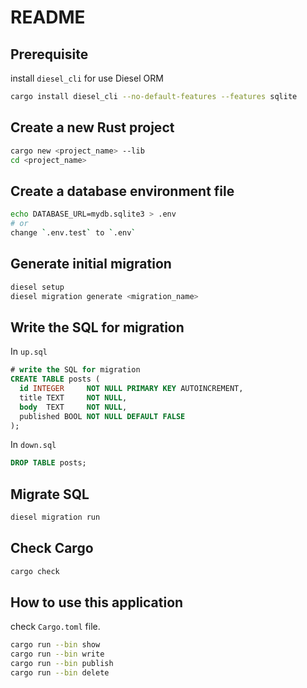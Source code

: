 # README
## Prerequisite

install `diesel_cli` for use Diesel ORM

```bash
cargo install diesel_cli --no-default-features --features sqlite
```

## Create a new Rust project

```bash
cargo new <project_name> --lib
cd <project_name>
```

## Create a database environment file

```bash
echo DATABASE_URL=mydb.sqlite3 > .env
# or
change `.env.test` to `.env`
```

## Generate initial migration

```bash
diesel setup
diesel migration generate <migration_name>
```

## Write the SQL for migration

In `up.sql`

```sql
# write the SQL for migration
CREATE TABLE posts (
  id INTEGER     NOT NULL PRIMARY KEY AUTOINCREMENT,
  title TEXT     NOT NULL,
  body  TEXT     NOT NULL,
  published BOOL NOT NULL DEFAULT FALSE
);
```

In `down.sql`

```sql
DROP TABLE posts;
```

## Migrate SQL

```bash
diesel migration run
```

## Check Cargo

```bash
cargo check
```

## How to use this application

check `Cargo.toml` file.

```bash
cargo run --bin show
cargo run --bin write
cargo run --bin publish
cargo run --bin delete
```